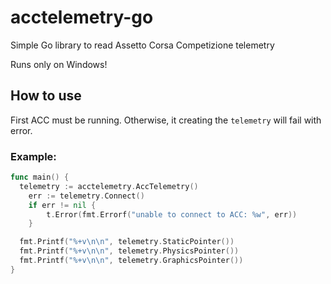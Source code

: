 # acctelemetry-go
Simple Go library to read Assetto Corsa Competizione telemetry

Runs only on Windows!

## How to use

First ACC must be running. Otherwise, it creating the `telemetry` will fail with error.

### Example:
```go
func main() {
  telemetry := acctelemetry.AccTelemetry()
	err := telemetry.Connect()
	if err != nil {
		t.Error(fmt.Errorf("unable to connect to ACC: %w", err))
	}

  fmt.Printf("%+v\n\n", telemetry.StaticPointer())
  fmt.Printf("%+v\n\n", telemetry.PhysicsPointer())
  fmt.Printf("%+v\n\n", telemetry.GraphicsPointer())
}
```
